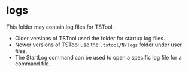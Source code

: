 # logs #

This folder may contain log files for TSTool.

* Older versions of TSTool used the folder for startup log files.
* Newer versions of TSTool use the `.tstool/N/logs` folder under user files.
* The StartLog command can be used to open a specific log file for a command file.
